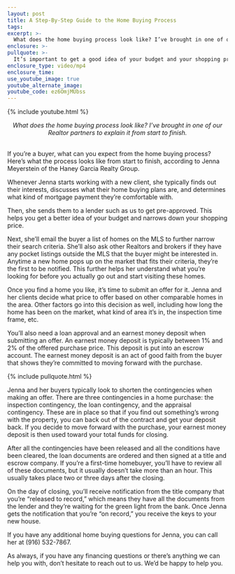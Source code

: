 ```yaml
---
layout: post
title: A Step-By-Step Guide to the Home Buying Process
tags:
excerpt: >-
  What does the home buying process look like? I’ve brought in one of our Realtor partners to explain it from start to finish.
enclosure: >-
pullquote: >-
  It’s important to get a good idea of your budget and your shopping price when buying a home.
enclosure_type: video/mp4
enclosure_time:
use_youtube_image: true
youtube_alternate_image:
youtube_code: ez6OmjMUbss
---
```


{% include youtube.html %}

<center><em>What does the home buying process look like? I’ve brought in one of our Realtor partners to explain it from start to finish.</em></center>

<center>&nbsp;</center>

If you’re a buyer, what can you expect from the home buying process? Here’s what the process looks like from start to finish, according to Jenna Meyerstein of the Haney Garcia Realty Group.

Whenever Jenna starts working with a new client, she typically finds out their interests, discusses what their home buying plans are, and determines what kind of mortgage payment they’re comfortable with. 

Then, she sends them to a lender such as us to get pre-approved. This helps you get a better idea of your budget and narrows down your shopping price. 

Next, she’ll email the buyer a list of homes on the MLS to further narrow their search criteria. She’ll also ask other Realtors and brokers if they have any pocket listings outside the MLS that the buyer might be interested in. Anytime a new home pops up on the market that fits their criteria, they’re the first to be notified. This further helps her understand what you’re looking for before you actually go out and start visiting these homes. 

Once you find a home you like, it’s time to submit an offer for it. Jenna and her clients decide what price to offer based on other comparable homes in the area. Other factors go into this decision as well, including how long the home has been on the market, what kind of area it’s in, the inspection time frame, etc. 

You’ll also need a loan approval and an earnest money deposit when submitting an offer. An earnest money deposit is typically between 1% and 2% of the offered purchase price. This deposit is put into an escrow account. The earnest money deposit is an act of good faith from the buyer that shows they’re committed to moving forward with the purchase.

{% include pullquote.html %}

Jenna and her buyers typically look to shorten the contingencies when making an offer. There are three contingencies in a home purchase: the inspection contingency, the loan contingency, and the appraisal contingency. These are in place so that if you find out something’s wrong with the property, you can back out of the contract and get your deposit back. If you decide to move forward with the purchase, your earnest money deposit is then used toward your total funds for closing. 

After all the contingencies have been released and all the conditions have been cleared, the loan documents are ordered and then signed at a title and escrow company. If you’re a first-time homebuyer, you’ll have to review all of these documents, but it usually doesn’t take more than an hour. This usually takes place two or three days after the closing. 

On the day of closing, you’ll receive notification from the title company that you’re “released to record,” which means they have all the documents from the lender and they’re waiting for the green light from the bank. Once Jenna gets the notification that you’re “on record,” you receive the keys to your new house. 

If you have any additional home buying questions for Jenna, you can call her at (916) 532-7867. 

As always, if you have any financing questions or there’s anything we can help you with, don’t hesitate to reach out to us. We’d be happy to help you.

